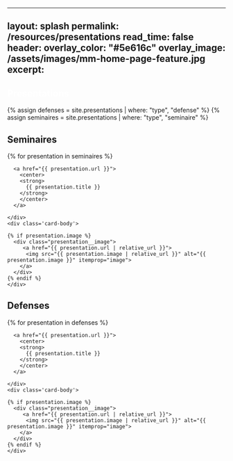 
---
layout: splash
permalink: /resources/presentations
read_time: false
header:
  overlay_color: "#5e616c"
  overlay_image: /assets/images/mm-home-page-feature.jpg
excerpt: <h2><FONT color="#ffffff">Presentations</FONT></h2>
---

{% assign defenses = site.presentations | where: "type", "defense" %}
{% assign seminaires = site.presentations | where: "type", "seminaire" %}

<h2>Seminaires</h2>
<div class='card-list'>
{% for presentation in seminaires %}
<div class='card'>
  <div class='card-header'>
        
      <a href="{{ presentation.url }}">
        <center>
        <strong>
          {{ presentation.title }}
        </strong>
        </center>
      </a>
    
    </div>
    <div class='card-body'>
      
    {% if presentation.image %}
      <div class="presentation__image">
         <a href="{{ presentation.url | relative_url }}">
          <img src="{{ presentation.image | relative_url }}" alt="{{ presentation.image }}" itemprop="image">
        </a>
      </div>
    {% endif %}      
    </div>
  </div>

<h2>Defenses</h2>
<div class='card-list'>
{% for presentation in defenses %}
<div class='card'>
  <div class='card-header'>
        
      <a href="{{ presentation.url }}">
        <center>
        <strong>
          {{ presentation.title }}
        </strong>
        </center>
      </a>
    
    </div>
    <div class='card-body'>
      
    {% if presentation.image %}
      <div class="presentation__image">
         <a href="{{ presentation.url | relative_url }}">
          <img src="{{ presentation.image | relative_url }}" alt="{{ presentation.image }}" itemprop="image">
        </a>
      </div>
    {% endif %}      
    </div>
  </div>
